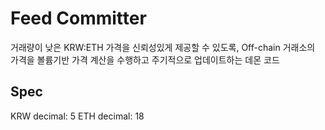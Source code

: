 # Feed Committer
거래량이 낮은 KRW:ETH 가격을 신뢰성있게 제공할 수 있도록, Off-chain 거래소의 가격을 볼륨기반 가격 계산을 수행하고 주기적으로 업데이트하는 데몬 코드

## Spec
KRW decimal: 5
ETH decimal: 18
